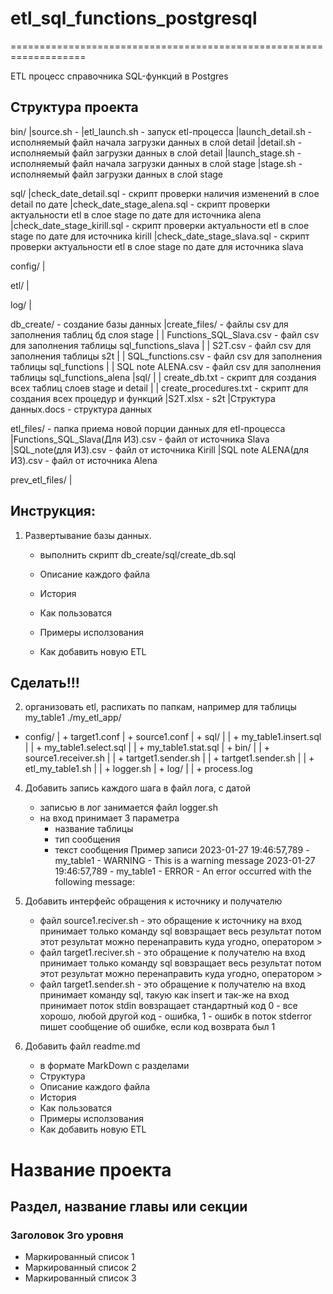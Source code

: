 # etl_sql_functions_postgresql
===================================================================

ETL процесс справочника SQL-функций в Postgres

Структура проекта
-------------------------------------------------------------------
bin/
    |source.sh                            - 
    |etl_launch.sh                        - запуск etl-процесса
    |launch_detail.sh                     - исполняемый файл начала загрузки данных в слой detail
    |detail.sh                            - исполняемый файл загрузки данных в слой detail
    |launch_stage.sh                      - исполняемый файл начала загрузки данных в слой stage
    |stage.sh                             - исполняемый файл загрузки данных в слой stage
    
sql/
    |check_date_detail.sql                - скрипт проверки наличия изменений в слое detail по дате
    |check_date_stage_alena.sql           - скрипт проверки актуальности etl в слое stage по дате для источника alena
    |check_date_stage_kirill.sql          - скрипт проверки актуальности etl в слое stage по дате для источника kirill
    |check_date_stage_slava.sql           - скрипт проверки актуальности etl в слое stage по дате для источника slava

config/
    |

etl/
    |

log/
    |

db_create/                               - создание базы данных
    |create_files/                       - файлы csv для заполнения таблиц бд слоя stage
    |  | Functions_SQL_Slava.csv         - файл csv для заполнения таблицы sql_functions_slava
    |  | S2T.csv                         - файл csv для заполнения таблицы s2t
    |  | SQL_functions.csv               - файл csv для заполнения таблицы sql_functions
    |  | SQL note ALENA.csv              - файл csv для заполнения таблицы sql_functions_alena
    |sql/
    |  | create_db.txt                   - скрипт для создания всех таблиц слоев stage и detail
    |  | create_procedures.txt           - скрипт для создания всех процедур и функций
    |S2T.xlsx                            - s2t
    |Структура данных.docs               - структура данных

etl_files/                               - папка приема новой порции данных для etl-процесса
    |Functions_SQL_Slava(Для ИЗ).csv     - файл от источника Slava
    |SQL_note(для ИЗ).csv                - файл от источника Kirill
    |SQL note ALENA(для ИЗ).csv          - файл от источника Alena

prev_etl_files/
    |


Инструкция:
--------------------------------------------------------------------
1. Развертывание базы данных.
    - выполнить скрипт db_create/sql/create_db.sql





    - Описание каждого файла
    - История
    - Как пользоватся
    - Примеры исползования
    - Как добавить новую ETL




Сделать!!!
--------------------------------------------------------------------
2. организовать etl, распихать по папкам, например для таблицы my_table1
./my_etl_app/
  + config/
  | + target1.conf
  | + source1.conf
  | + sql/
  | | + my_table1.insert.sql
  | | + my_table1.select.sql
  | | + my_table1.stat.sql
  | + bin/
  | | + source1.receiver.sh 
  | | + tartget1.sender.sh 
  | | + tartget1.sender.sh 
  | | + etl_my_table1.sh 
  | | + logger.sh
  | + log/
  | | + process.log

4. Добавить запись каждого шага в файл лога, с датой
    * записью в лог занимается файл logger.sh
    * на вход принимает 3 параметра
        - название таблицы
        - тип сообщения
        - текст сообщения
Пример записи
2023-01-27 19:46:57,789 - my_table1 - WARNING - This is a warning message
2023-01-27 19:46:57,789 - my_table1 - ERROR - An error occurred with the following message: 

5. Добавить интерфейс обращения к источнику и получателю
    - файл source1.reciver.sh - это обращение к источнику
        на вход принимает только команду sql
        вовзращает весь результат
        потом этот результат можно перенаправить куда угодно, оператором >
    - файл target1.reciver.sh - это обращение к получателю
        на вход принимает только команду sql
        вовзращает весь результат
        потом этот результат можно перенаправить куда угодно, оператором >
    - файл target1.sender.sh - это обращение к получателю
        на вход принимает команду sql, такую как insert
        и так-же на вход принимает поток stdin
        вовзращает стандартный код 0 - все хорошо, любой другой код - ошибка, 1 - ошибк
        в поток stderror пишет сообщение об ошибке, если код возврата был 1
6. Добавить файл readme.md
    * в формате MarkDown с разделами
    - Структура
    - Описание каждого файла
    - История
    - Как пользоватся
    - Примеры исползования
    - Как добавить новую ETL
    
Название проекта
========================

Раздел, название главы или секции
------------------------

### Заголовок 3го уровня

* Маркированный список 1
* Маркированный список 2
* Маркированный список 3

